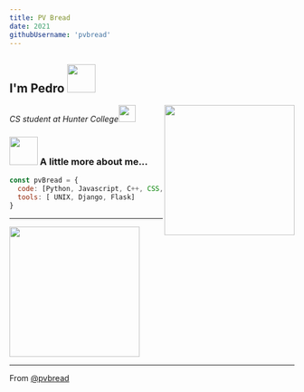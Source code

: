 ```yaml
---
title: PV Bread
date: 2021
githubUsername: 'pvbread'
---
```



<h2> I'm Pedro <img src="https://media.giphy.com/media/S8kcDWOvua4l6lJ0Az/source.gif" width="50"></h2>
<img align='right' src="https://media.giphy.com/media/ZVik7pBtu9dNS/giphy.gif" width="230">
<p><em>CS student at Hunter College<img src="https://media.giphy.com/media/WUlplcMpOCEmTGBtBW/giphy.gif" width="30"> 
</em></p>



### <img src="https://media.giphy.com/media/VgCDAzcKvsR6OM0uWg/giphy.gif" width="50"> A little more about me...  

```javascript
const pvBread = {
  code: [Python, Javascript, C++, CSS, HTML, SQLite, SQLAlchemy, Java, Bash, R],
  tools: [ UNIX, Django, Flask]
}
```

---

 <img src="https://user-images.githubusercontent.com/20770645/90959204-22aafa00-e4b7-11ea-94d3-0139a8b1fd97.jpg" width="230">

 ---
From [@pvbread](https://github.com/pvbread)


